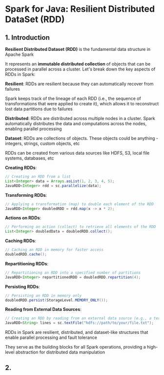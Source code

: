 # Spark for Java: Resilient Distributed DataSet (RDD)

## 1. Introduction

**Resilient Distributed Dataset (RDD)** is the fundamental data structure in Apache Spark

It represents an **immutable distributed collection** of objects that can be processed in parallel across a cluster. Let's break down the key aspects of RDDs in Spark:

**Resilient**: RDDs are resilient because they can automatically recover from failures

Spark keeps track of the lineage of each RDD (i.e., the sequence of transformations that were applied to create it), which allows it to reconstruct lost data partitions due to failures

**Distributed**: RDDs are distributed across multiple nodes in a cluster. Spark automatically distributes the data and computations across the nodes, enabling parallel processing

**Dataset**: RDDs are collections of objects. These objects could be anything - integers, strings, custom objects, etc

RDDs can be created from various data sources like HDFS, S3, local file systems, databases, etc

**Creating RDDs**:

```java
// Creating an RDD from a list
List<Integer> data = Arrays.asList(1, 2, 3, 4, 5);
JavaRDD<Integer> rdd = sc.parallelize(data);
```

**Transforming RDDs**:

```java
// Applying a transformation (map) to double each element of the RDD
JavaRDD<Integer> doubledRDD = rdd.map(x -> x * 2);
```

**Actions on RDDs**:

```java
// Performing an action (collect) to retrieve all elements of the RDD
List<Integer> doubledData = doubledRDD.collect();
```

**Caching RDDs**:
```java
// Caching an RDD in memory for faster access
doubledRDD.cache();
```

**Repartitioning RDDs**:

```java
// Repartitioning an RDD into a specified number of partitions
JavaRDD<Integer> repartitionedRDD = doubledRDD.repartition(4);
```

**Persisting RDDs**:

```java
// Persisting an RDD in memory only
doubledRDD.persist(StorageLevel.MEMORY_ONLY());
```

**Reading from External Data Sources**:

```java
// Creating an RDD by reading from an external data source (e.g., a text file)
JavaRDD<String> lines = sc.textFile("hdfs://path/to/your/file.txt");
```

RDDs in Spark are resilient, distributed, and dataset-like structures that enable parallel processing and fault tolerance

They serve as the building blocks for all Spark operations, providing a high-level abstraction for distributed data manipulation

## 2. 

